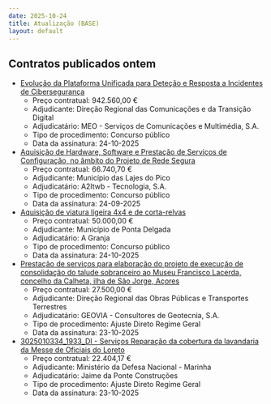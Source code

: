 ```yaml
---
date: 2025-10-24
title: Atualização (BASE)
layout: default
---
```

## Contratos publicados ontem

* [Evolução da Plataforma Unificada para Deteção e Resposta a Incidentes de Cibersegurança](https://www.base.gov.pt/Base4/pt/detalhe/?type=contratos&id=11838334)
  * Preço contratual: 942.560,00 €
  * Adjudicante: Direção Regional das Comunicações e da Transição Digital
  * Adjudicatário: MEO - Serviços de Comunicações e Multimédia, S.A.
  * Tipo de procedimento: Concurso público
  * Data da assinatura: 24-10-2025
* [Aquisição de Hardware, Software e Prestação de Serviços de Configuração, no âmbito do Projeto de Rede Segura](https://www.base.gov.pt/Base4/pt/detalhe/?type=contratos&id=11839902)
  * Preço contratual: 66.740,70 €
  * Adjudicante: Município das Lajes do Pico
  * Adjudicatário: A2Itwb - Tecnologia, S.A.
  * Tipo de procedimento: Concurso público
  * Data da assinatura: 24-09-2025
* [Aquisição de viatura ligeira 4x4 e de corta-relvas](https://www.base.gov.pt/Base4/pt/detalhe/?type=contratos&id=11840641)
  * Preço contratual: 50.000,00 €
  * Adjudicante: Município de Ponta Delgada
  * Adjudicatário: A Granja
  * Tipo de procedimento: Concurso público
  * Data da assinatura: 24-10-2025
* [Prestação de serviços para elaboração do projeto de execução de consolidação do talude sobranceiro ao Museu Francisco Lacerda, concelho da Calheta, ilha de São Jorge, Açores](https://www.base.gov.pt/Base4/pt/detalhe/?type=contratos&id=11838516)
  * Preço contratual: 27.500,00 €
  * Adjudicante: Direção Regional das Obras Públicas e Transportes Terrestres
  * Adjudicatário: GEOVIA - Consultores de Geotecnia, S.A.
  * Tipo de procedimento: Ajuste Direto Regime Geral
  * Data da assinatura: 23-10-2025
* [3025010334_1933_DI - Serviços Reparação da cobertura da lavandaria da Messe de Oficiais do Loreto](https://www.base.gov.pt/Base4/pt/detalhe/?type=contratos&id=11837345)
  * Preço contratual: 22.404,17 €
  * Adjudicante: Ministério da Defesa Nacional - Marinha
  * Adjudicatário: Jaime da Ponte Construções
  * Tipo de procedimento: Ajuste Direto Regime Geral
  * Data da assinatura: 23-10-2025

